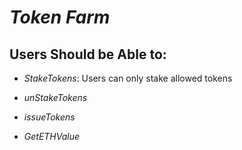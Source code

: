 # _Token Farm_

## Users Should be Able to:

* _StakeTokens_: Users can only stake allowed tokens

* _unStakeTokens_
* _issueTokens_
* _GetETHValue_
